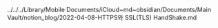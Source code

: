 ../../../Library/Mobile Documents/iCloud~md~obsidian/Documents/Main Vault/notion_blog/2022-04-08-HTTPS와 SSL(TLS) HandShake.md